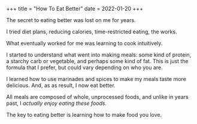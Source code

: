 +++
title = "How To Eat Better"
date = 2022-01-20
+++

The secret to eating better was lost on me for years.

I tried diet plans, reducing calories, time-restricted eating, the works.

What eventually worked for me was learning to cook intuitively. 

I started to understand what went into making meals: some kind of protein, a starchy carb or vegetable, and perhaps some kind of fat. This is just the formula that I prefer, but could vary depending on who you are.

I learned how to use marinades and spices to make my meals taste more delicious. And, as as result, I now eat better.

All meals are composed of whole, unprocessed foods, and unlike in years past, I _actually enjoy eating these foods._

The key to eating better is learning how to make food you love.